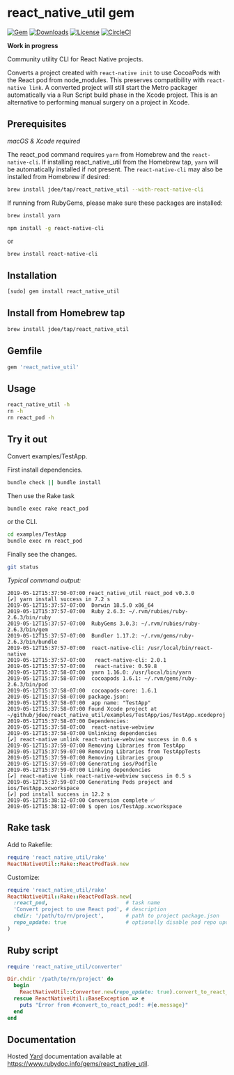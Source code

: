 # react_native_util gem

[![Gem](https://img.shields.io/gem/v/react_native_util.svg?style=flat)](https://rubygems.org/gems/react_native_util)
[![Downloads](https://img.shields.io/gem/dt/react_native_util.svg?style=flat)](https://rubygems.org/gems/react_native_util)
[![License](https://img.shields.io/badge/license-MIT-green.svg?style=flat)](https://github.com/jdee/react_native_util/blob/master/LICENSE)
[![CircleCI](https://img.shields.io/circleci/project/github/jdee/react_native_util.svg)](https://circleci.com/gh/jdee/react_native_util)

**Work in progress**

Community utility CLI for React Native projects.

Converts a project created with `react-native init` to use CocoaPods with the
React pod from node_modules. This preserves compatibility with
`react-native link`. A converted project will still start the Metro packager
automatically via a Run Script build phase in the Xcode project. This is an
alternative to performing manual surgery on a project in Xcode.

## Prerequisites

_macOS & Xcode required_

The react_pod command requires `yarn` from Homebrew and the `react-native-cli`.
If installing react_native_util from the Homebrew tap, `yarn` will be
automatically installed if not present. The `react-native-cli` may also be
installed from Homebrew if desired:

```bash
brew install jdee/tap/react_native_util --with-react-native-cli
```

If running from RubyGems, please make sure these packages are installed:
```bash
brew install yarn
```

```bash
npm install -g react-native-cli
```
or
```
brew install react-native-cli
```

## Installation

```bash
[sudo] gem install react_native_util
```

## Install from Homebrew tap

```bash
brew install jdee/tap/react_native_util
```

## Gemfile

```Ruby
gem 'react_native_util'
```

## Usage

```bash
react_native_util -h
rn -h
rn react_pod -h
```

## Try it out

Convert examples/TestApp.

First install dependencies.
```bash
bundle check || bundle install
```

Then use the Rake task
```bash
bundle exec rake react_pod
```

or the CLI.
```bash
cd examples/TestApp
bundle exec rn react_pod
```

Finally see the changes.
```bash
git status
```

_Typical command output:_
```
2019-05-12T15:37:50-07:00 react_native_util react_pod v0.3.0
[✔] yarn install success in 7.2 s
2019-05-12T15:37:57-07:00  Darwin 18.5.0 x86_64
2019-05-12T15:37:57-07:00  Ruby 2.6.3: ~/.rvm/rubies/ruby-2.6.3/bin/ruby
2019-05-12T15:37:57-07:00  RubyGems 3.0.3: ~/.rvm/rubies/ruby-2.6.3/bin/gem
2019-05-12T15:37:57-07:00  Bundler 1.17.2: ~/.rvm/gems/ruby-2.6.3/bin/bundle
2019-05-12T15:37:57-07:00  react-native-cli: /usr/local/bin/react-native
2019-05-12T15:37:57-07:00   react-native-cli: 2.0.1
2019-05-12T15:37:57-07:00   react-native: 0.59.8
2019-05-12T15:37:58-07:00  yarn 1.16.0: /usr/local/bin/yarn
2019-05-12T15:37:58-07:00  cocoapods 1.6.1: ~/.rvm/gems/ruby-2.6.3/bin/pod
2019-05-12T15:37:58-07:00  cocoapods-core: 1.6.1
2019-05-12T15:37:58-07:00 package.json:
2019-05-12T15:37:58-07:00  app name: "TestApp"
2019-05-12T15:37:58-07:00 Found Xcode project at ~/github/jdee/react_native_util/examples/TestApp/ios/TestApp.xcodeproj
2019-05-12T15:37:58-07:00 Dependencies:
2019-05-12T15:37:58-07:00  react-native-webview
2019-05-12T15:37:58-07:00 Unlinking dependencies
[✔] react-native unlink react-native-webview success in 0.6 s
2019-05-12T15:37:59-07:00 Removing Libraries from TestApp
2019-05-12T15:37:59-07:00 Removing Libraries from TestAppTests
2019-05-12T15:37:59-07:00 Removing Libraries group
2019-05-12T15:37:59-07:00 Generating ios/Podfile
2019-05-12T15:37:59-07:00 Linking dependencies
[✔] react-native link react-native-webview success in 0.5 s
2019-05-12T15:37:59-07:00 Generating Pods project and ios/TestApp.xcworkspace
[✔] pod install success in 12.2 s
2019-05-12T15:38:12-07:00 Conversion complete ✅
2019-05-12T15:38:12-07:00 $ open ios/TestApp.xcworkspace
```

## Rake task

Add to Rakefile:
```Ruby
require 'react_native_util/rake'
ReactNativeUtil::Rake::ReactPodTask.new
```

Customize:
```Ruby
require 'react_native_util/rake'
ReactNativeUtil::Rake::ReactPodTask.new(
  :react_pod,                         # task name
  'Convert project to use React pod', # description
  chdir: '/path/to/rn/project',       # path to project package.json
  repo_update: true                   # optionally disable pod repo update
)
```

## Ruby script

```Ruby
require 'react_native_util/converter'

Dir.chdir '/path/to/rn/project' do
  begin
    ReactNativeUtil::Converter.new(repo_update: true).convert_to_react_pod!
  rescue ReactNativeUtil::BaseException => e
    puts "Error from #convert_to_react_pod!: #{e.message}"
  end
end
```

## Documentation

Hosted [Yard](https://yardoc.org) documentation available at
https://www.rubydoc.info/gems/react_native_util.
